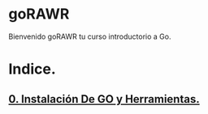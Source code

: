 # goRAWR

Bienvenido goRAWR tu curso introductorio a Go.

# Indice.
## [0. Instalación De GO y Herramientas.](https://github.com/usaurioRAWR/goRAWR/tree/main/0_instalacion_De_Go_y_Herramientas#0-instalación-de-go-y-herramientas)
